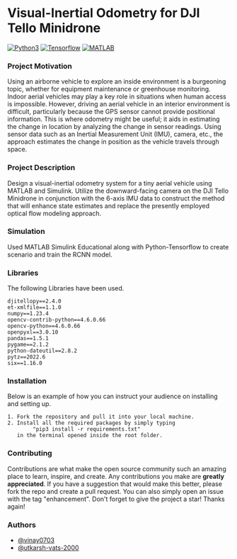 # Visual-Inertial Odometry for DJI Tello Minidrone
[![Python3](https://img.shields.io/badge/Python-3-blue.svg)](https://www.python.org/)
[![Tensorflow](https://img.shields.io/badge/Python3-Tensorflow-green.svg)](https://www.tensorflow.org/)
[![MATLAB](https://img.shields.io/badge/MATLAB-SIMULINK-blue.svg)](https://www.mathworks.com/help/simulink/)

### Project Motivation
Using an airborne vehicle to explore an inside environment is a burgeoning topic, whether for equipment maintenance or greenhouse monitoring. Indoor aerial vehicles may play a key role in situations when human access is impossible. However, driving an aerial vehicle in an interior environment is difficult, particularly because the GPS sensor cannot provide positional information. This is where odometry might be useful; it aids in estimating the change in location by analyzing the change in sensor readings. Using sensor data such as an Inertial Measurement Unit (IMU), camera, etc., the approach estimates the change in position as the vehicle travels through space.


### Project Description
Design a visual-inertial odometry system for a tiny aerial vehicle using MATLAB and Simulink. 
Utilize the downward-facing camera on the DJI Tello Minidrone in conjunction with the 6-axis IMU data to construct the method that will enhance state estimates and replace the presently employed optical flow modeling approach.

### Simulation
Used MATLAB Simulink Educational along with Python-Tensorflow to create scenario and train the RCNN model.

### Libraries
The following Libraries have been used.
```
djitellopy==2.4.0
et-xmlfile==1.1.0
numpy==1.23.4
opencv-contrib-python==4.6.0.66
opencv-python==4.6.0.66
openpyxl==3.0.10
pandas==1.5.1
pygame==2.1.2
python-dateutil==2.8.2
pytz==2022.6
six==1.16.0
```

### Installation
Below is an example of how you can instruct your audience on installing and setting up.
```
1. Fork the repository and pull it into your local machine.
2. Install all the required packages by simply typing 
        "pip3 install -r requirements.txt"
   in the terminal opened inside the root folder.
```


### Contributing
Contributions are what make the open source community such an amazing place to learn, inspire, and create. Any contributions you make are **greatly appreciated**.
If you have a suggestion that would make this better, please fork the repo and create a pull request. You can also simply open an issue with the tag "enhancement".
Don't forget to give the project a star!
Thanks again!


### Authors
- [@vinay0703](https://github.com/vinay0703)
- [@utkarsh-vats-2000](https://github.com/Utkarsh-Vats-2000)
